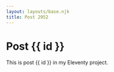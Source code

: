 ```yaml
---
layout: layouts/base.njk
title: Post 2952
---
```


# Post {{ id }}

This is post {{ id }} in my Eleventy project.
